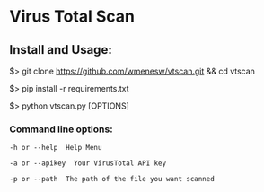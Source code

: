 Virus Total Scan
=====================


Install and Usage:
-------------
$> git clone https://github.com/wmenesw/vtscan.git && cd vtscan

$> pip install -r requirements.txt

$> python vtscan.py [OPTIONS]

### Command line options:

```
-h or --help  Help Menu

-a or --apikey  Your VirusTotal API key

-p or --path  The path of the file you want scanned

